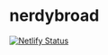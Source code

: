 # nerdybroad

[![Netlify Status](https://api.netlify.com/api/v1/badges/7aba965e-ac76-42dd-baa4-9652dcf8ee70/deploy-status)](https://app.netlify.com/sites/nerdybroad/deploys)
